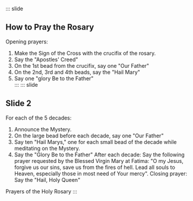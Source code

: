 ::: slide
## How to Pray the Rosary
Opening prayers:  
1. Make the Sign of the Cross with the crucifix of the rosary.  
2. Say the "Apostles' Creed"  
3. On the 1st bead from the crucifix, say one "Our Father"  
4. On the 2nd, 3rd and 4th beads, say the "Hail Mary"  
5. Say one "glory Be to the Father"  
:::
::: slide
## Slide 2
For each of the 5 decades:
1. Announce the Mystery.
2. On the large bead before each decade, say one "Our Father"
3. Say ten "Hail Marys," one for each small bead of the decade while meditating on the Mystery.
4. Say the "Glory Be to the Father"
After each decade:
Say the following prayer requested by the Blessed Virgin Mary at Fatima: "O my Jesus, forgive us our sins, save us from the fires of hell. Lead all souls to Heaven, especially those in most need of Your mercy".
Closing prayer:
Say the "Hail, Holy Queen"

Prayers of the Holy Rosary
:::
